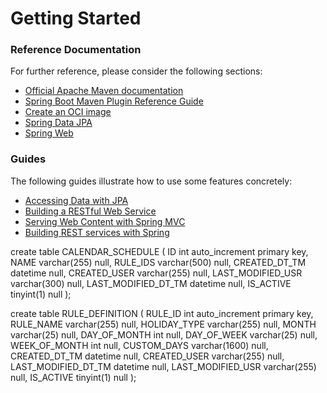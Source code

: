 # Getting Started

### Reference Documentation
For further reference, please consider the following sections:

* [Official Apache Maven documentation](https://maven.apache.org/guides/index.html)
* [Spring Boot Maven Plugin Reference Guide](https://docs.spring.io/spring-boot/docs/2.6.3/maven-plugin/reference/html/)
* [Create an OCI image](https://docs.spring.io/spring-boot/docs/2.6.3/maven-plugin/reference/html/#build-image)
* [Spring Data JPA](https://docs.spring.io/spring-boot/docs/2.6.3/reference/htmlsingle/#boot-features-jpa-and-spring-data)
* [Spring Web](https://docs.spring.io/spring-boot/docs/2.6.3/reference/htmlsingle/#boot-features-developing-web-applications)

### Guides
The following guides illustrate how to use some features concretely:

* [Accessing Data with JPA](https://spring.io/guides/gs/accessing-data-jpa/)
* [Building a RESTful Web Service](https://spring.io/guides/gs/rest-service/)
* [Serving Web Content with Spring MVC](https://spring.io/guides/gs/serving-web-content/)
* [Building REST services with Spring](https://spring.io/guides/tutorials/bookmarks/)

create table CALENDAR_SCHEDULE
(
    ID                  int auto_increment
        primary key,
    NAME                varchar(255) null,
    RULE_IDS            varchar(500) null,
    CREATED_DT_TM       datetime     null,
    CREATED_USER        varchar(255) null,
    LAST_MODIFIED_USR   varchar(300) null,
    LAST_MODIFIED_DT_TM datetime     null,
    IS_ACTIVE           tinyint(1)   null
);

create table RULE_DEFINITION
(
    RULE_ID             int auto_increment
        primary key,
    RULE_NAME           varchar(255)  null,
    HOLIDAY_TYPE        varchar(255)  null,
    MONTH               varchar(25)   null,
    DAY_OF_MONTH        int           null,
    DAY_OF_WEEK         varchar(25)   null,
    WEEK_OF_MONTH       int           null,
    CUSTOM_DAYS         varchar(1600) null,
    CREATED_DT_TM       datetime      null,
    CREATED_USER        varchar(255)  null,
    LAST_MODIFIED_DT_TM datetime      null,
    LAST_MODIFIED_USR   varchar(255)  null,
    IS_ACTIVE           tinyint(1)    null
);

